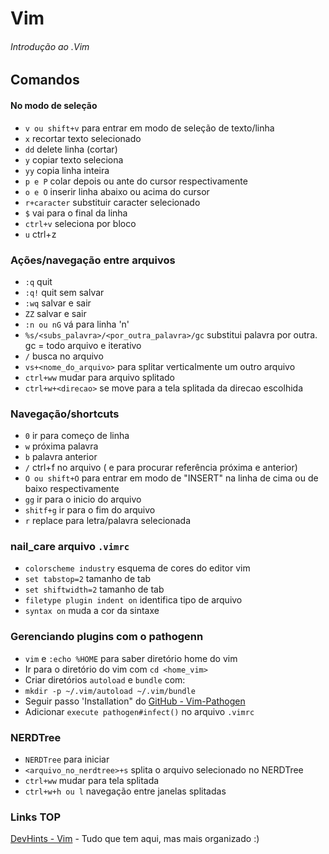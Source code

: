 # Vim

###### Introdução ao .Vim

## Comandos

#### No modo de seleção
* `v ou shift+v` para entrar em modo de seleção de texto/linha
* `x` recortar texto selecionado
* `dd` delete linha (cortar)
* `y` copiar texto seleciona
* `yy` copia linha inteira
* `p e P` colar depois ou ante do cursor respectivamente
* `o e O` inserir linha abaixo ou acima do cursor
* `r+caracter` substituir caracter selecionado
* `$` vai para o final da linha
* `ctrl+v` seleciona por bloco
* `u` ctrl+z

### Ações/navegação entre arquivos
* `:q` quit
* `:q!` quit sem salvar
* `:wq` salvar e sair
* `ZZ` salvar e sair
* `:n ou nG` vá para linha 'n'
* `%s/<subs_palavra>/<por_outra_palavra>/gc` substitui palavra por outra. gc = todo arquivo e iterativo
* `/` busca no arquivo
* `vs+<nome_do_arquivo>` para splitar verticalmente um outro arquivo
* `ctrl+ww` mudar para arquivo splitado
* `ctrl+w+<direcao>` se move para a tela splitada da direcao escolhida

### Navegação/shortcuts
* `0` ir para começo de linha
* `w` próxima palavra
* `b` palavra anterior
* `/` ctrl+f no arquivo (<n> e <N> para procurar referência próxima e anterior)
* `O ou shift+O` para entrar em modo de "INSERT" na linha de cima ou de baixo respectivamente
* `gg` ir para o inicio do arquivo
* `shitf+g` ir para o fim do arquivo
* `r` replace para letra/palavra selecionada

### nail_care arquivo `.vimrc`

* `colorscheme industry` esquema de cores do editor vim
* `set tabstop=2` tamanho de tab
* `set shiftwidth=2` tamanho de tab
* `filetype plugin indent on` identifica tipo de arquivo
* `syntax on` muda a cor da sintaxe 

### Gerenciando plugins com o pathogenn

* `vim` e `:echo %HOME` para saber diretório home do vim
* Ir para o diretório do vim com `cd <home_vim>`
* Criar diretórios `autoload` e `bundle` com:
 * `mkdir -p ~/.vim/autoload ~/.vim/bundle`
* Seguir passo 'Installation" do [GitHub - Vim-Pathogen](https://github.com/tpope/vim-pathogen)
* Adicionar `execute pathogen#infect()` no arquivo `.vimrc`

### NERDTree

* `NERDTree` para iniciar
* `<arquivo_no_nerdtree>+s` splita o arquivo selecionado no NERDTree 
* `ctrl+ww` mudar para tela splitada
* `ctrl+w+h ou l` navegação entre janelas splitadas

### Links TOP

[DevHints - Vim](https://devhints.io/vim) - Tudo que tem aqui, mas mais organizado :)

